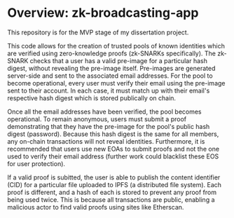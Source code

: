 # Overview: zk-broadcasting-app

This repository is for the MVP stage of my dissertation project.

This code allows for the creation of trusted pools of known identities which are verified using zero-knowledge proofs (zk-SNARKs specifically). The zk-SNARK checks that a user has a valid pre-image for a particular hash digest, without revealing the pre-image itself. Pre-images are generated server-side and sent to the associated email addresses. For the pool to become operational, every user must verify their email using the pre-image sent to their account. In each case, it must match up with their email's respective hash digest which is stored publically on chain. 

Once all the email addresses have been verified, the pool becomes operational. To remain anonymous, users must submit a proof demonstrating that they have the pre-image for the pool's public hash digest (password). Because this hash digest is the same for all members, any on-chain transactions will not reveal identities. Furthermore, it is recommended that users use new EOAs to submit proofs and not the one used to verify their email address (further work could blacklist these EOS for user protection).

If a valid proof is subitted, the user is able to publish the content identifier (CID) for a particular file uploaded to IPFS (a distributed file system). Each proof is different, and a hash of each is stored to prevent any proof from being used twice. This is because all transactions are public, enabling a malicious actor to find valid proofs using sites like Etherscan.